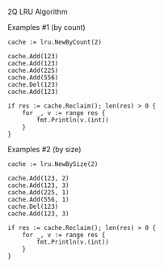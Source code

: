 2Q LRU Algorithm

Examples #1 (by count)

    cache := lru.NewByCount(2)

    cache.Add(123)
    cache.Add(123)
    cache.Add(225)
    cache.Add(556)
    cache.Del(123)
    cache.Add(123)

    if res := cache.Reclaim(); len(res) > 0 {
        for _, v := range res {
            fmt.Println(v.(int)) 
        }
    }

Examples #2 (by size)

    cache := lru.NewBySize(2)

    cache.Add(123, 2)
    cache.Add(123, 3)
    cache.Add(225, 1)
    cache.Add(556, 1)
    cache.Del(123)
    cache.Add(123, 3)

    if res := cache.Reclaim(); len(res) > 0 {
        for _, v := range res {
            fmt.Println(v.(int))
        }
    }
